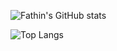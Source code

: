 ![Fathin's GitHub stats](https://github-readme-stats.vercel.app/api?username=Fato07&show_icons=true&theme=nightowl)

![Top Langs](https://github-readme-stats.vercel.app/api/top-langs/?username=Fato07&hide=javascript,html)

